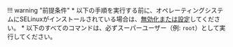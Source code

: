 !!! warning "前提条件"
    * 以下の手順を実行する前に、オペレーティングシステムにSELinuxがインストールされている場合は、[無効化または設定](../admin-en/configure-selinux.md)してください。
    * 以下のすべてのコマンドは、必ずスーパーユーザー（例: `root`）として実行してください。